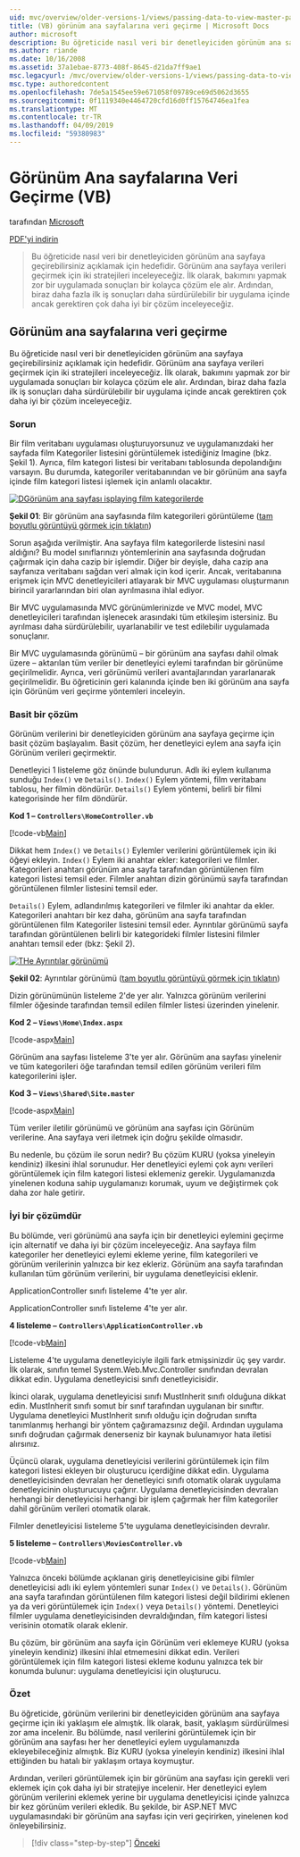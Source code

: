 ```yaml
---
uid: mvc/overview/older-versions-1/views/passing-data-to-view-master-pages-vb
title: (VB) görünüm ana sayfalarına veri geçirme | Microsoft Docs
author: microsoft
description: Bu öğreticide nasıl veri bir denetleyiciden görünüm ana sayfaya geçirebilirsiniz açıklamak için hedefidir. M görünümü verileri geçirmek için iki stratejileri inceleyeceğiz...
ms.author: riande
ms.date: 10/16/2008
ms.assetid: 37a1ebae-8773-408f-8645-d21da7ff9ae1
msc.legacyurl: /mvc/overview/older-versions-1/views/passing-data-to-view-master-pages-vb
msc.type: authoredcontent
ms.openlocfilehash: 7de5a1545ee59e671058f09789ce69d5062d3655
ms.sourcegitcommit: 0f1119340e4464720cfd16d0ff15764746ea1fea
ms.translationtype: MT
ms.contentlocale: tr-TR
ms.lasthandoff: 04/09/2019
ms.locfileid: "59380983"
---
```

# <a name="passing-data-to-view-master-pages-vb"></a>Görünüm Ana sayfalarına Veri Geçirme (VB)

tarafından [Microsoft](https://github.com/microsoft)

[PDF'yi indirin](http://download.microsoft.com/download/e/f/3/ef3f2ff6-7424-48f7-bdaa-180ef64c3490/ASPNET_MVC_Tutorial_13_VB.pdf)

> Bu öğreticide nasıl veri bir denetleyiciden görünüm ana sayfaya geçirebilirsiniz açıklamak için hedefidir. Görünüm ana sayfaya verileri geçirmek için iki stratejileri inceleyeceğiz. İlk olarak, bakımını yapmak zor bir uygulamada sonuçları bir kolayca çözüm ele alır. Ardından, biraz daha fazla ilk iş sonuçları daha sürdürülebilir bir uygulama içinde ancak gerektiren çok daha iyi bir çözüm inceleyeceğiz.


## <a name="passing-data-to-view-master-pages"></a>Görünüm ana sayfalarına veri geçirme

Bu öğreticide nasıl veri bir denetleyiciden görünüm ana sayfaya geçirebilirsiniz açıklamak için hedefidir. Görünüm ana sayfaya verileri geçirmek için iki stratejileri inceleyeceğiz. İlk olarak, bakımını yapmak zor bir uygulamada sonuçları bir kolayca çözüm ele alır. Ardından, biraz daha fazla ilk iş sonuçları daha sürdürülebilir bir uygulama içinde ancak gerektiren çok daha iyi bir çözüm inceleyeceğiz.

### <a name="the-problem"></a>Sorun

Bir film veritabanı uygulaması oluşturuyorsunuz ve uygulamanızdaki her sayfada film Kategoriler listesini görüntülemek istediğiniz Imagine (bkz. Şekil 1). Ayrıca, film kategori listesi bir veritabanı tablosunda depolandığını varsayın. Bu durumda, kategoriler veritabanından ve bir görünüm ana sayfa içinde film kategori listesi işlemek için anlamlı olacaktır.


[![DGörünüm ana sayfası isplaying film kategorilerde](passing-data-to-view-master-pages-vb/_static/image2.png)](passing-data-to-view-master-pages-vb/_static/image1.png)

**Şekil 01**: Bir görünüm ana sayfasında film kategorileri görüntüleme ([tam boyutlu görüntüyü görmek için tıklatın](passing-data-to-view-master-pages-vb/_static/image3.png))


Sorun aşağıda verilmiştir. Ana sayfaya film kategorilerde listesini nasıl aldığını? Bu model sınıflarınızı yöntemlerinin ana sayfasında doğrudan çağırmak için daha cazip bir işlemdir. Diğer bir deyişle, daha cazip ana sayfanıza veritabanı sağdan veri almak için kod içerir. Ancak, veritabanına erişmek için MVC denetleyicileri atlayarak bir MVC uygulaması oluşturmanın birincil yararlarından biri olan ayrılmasına ihlal ediyor.

Bir MVC uygulamasında MVC görünümlerinizde ve MVC model, MVC denetleyicileri tarafından işlenecek arasındaki tüm etkileşim istersiniz. Bu ayrılması daha sürdürülebilir, uyarlanabilir ve test edilebilir uygulamada sonuçlanır.

Bir MVC uygulamasında görünümü – bir görünüm ana sayfası dahil olmak üzere – aktarılan tüm veriler bir denetleyici eylemi tarafından bir görünüme geçirilmelidir. Ayrıca, veri görünümü verileri avantajlarından yararlanarak geçirilmelidir. Bu öğreticinin geri kalanında içinde ben iki görünüm ana sayfa için Görünüm veri geçirme yöntemleri inceleyin.

### <a name="the-simple-solution"></a>Basit bir çözüm

Görünüm verilerini bir denetleyiciden görünüm ana sayfaya geçirme için basit çözüm başlayalım. Basit çözüm, her denetleyici eylem ana sayfa için Görünüm verileri geçirmektir.

Denetleyici 1 listeleme göz önünde bulundurun. Adlı iki eylem kullanıma sunduğu `Index()` ve `Details()`. `Index()` Eylem yöntemi, film veritabanı tablosu, her filmin döndürür. `Details()` Eylem yöntemi, belirli bir filmi kategorisinde her film döndürür.

**Kod 1 – `Controllers\HomeController.vb`**

[!code-vb[Main](passing-data-to-view-master-pages-vb/samples/sample1.vb)]

Dikkat hem `Index()` ve `Details()` Eylemler verilerini görüntülemek için iki öğeyi ekleyin. `Index()` Eylem iki anahtar ekler: kategorileri ve filmler. Kategorileri anahtarı görünüm ana sayfa tarafından görüntülenen film kategori listesi temsil eder. Filmler anahtarı dizin görünümü sayfa tarafından görüntülenen filmler listesini temsil eder.

`Details()` Eylem, adlandırılmış kategorileri ve filmler iki anahtar da ekler. Kategorileri anahtarı bir kez daha, görünüm ana sayfa tarafından görüntülenen film Kategoriler listesini temsil eder. Ayrıntılar görünümü sayfa tarafından görüntülenen belirli bir kategorideki filmler listesini filmler anahtarı temsil eder (bkz: Şekil 2).


[![THe Ayrıntılar görünümü](passing-data-to-view-master-pages-vb/_static/image5.png)](passing-data-to-view-master-pages-vb/_static/image4.png)

**Şekil 02**: Ayrıntılar görünümü ([tam boyutlu görüntüyü görmek için tıklatın](passing-data-to-view-master-pages-vb/_static/image6.png))


Dizin görünümünün listeleme 2'de yer alır. Yalnızca görünüm verilerini filmler öğesinde tarafından temsil edilen filmler listesi üzerinden yinelenir.

**Kod 2 – `Views\Home\Index.aspx`**

[!code-aspx[Main](passing-data-to-view-master-pages-vb/samples/sample2.aspx)]

Görünüm ana sayfası listeleme 3'te yer alır. Görünüm ana sayfası yinelenir ve tüm kategorileri öğe tarafından temsil edilen görünüm verileri film kategorilerini işler.

**Kod 3 – `Views\Shared\Site.master`**

[!code-aspx[Main](passing-data-to-view-master-pages-vb/samples/sample3.aspx)]

Tüm veriler iletilir görünümü ve görünüm ana sayfası için Görünüm verilerine. Ana sayfaya veri iletmek için doğru şekilde olmasıdır.

Bu nedenle, bu çözüm ile sorun nedir? Bu çözüm KURU (yoksa yineleyin kendiniz) ilkesini ihlal sorunudur. Her denetleyici eylemi çok aynı verileri görüntülemek için film kategori listesi eklemeniz gerekir. Uygulamanızda yinelenen koduna sahip uygulamanızı korumak, uyum ve değiştirmek çok daha zor hale getirir.

### <a name="the-good-solution"></a>İyi bir çözümdür

Bu bölümde, veri görünümü ana sayfa için bir denetleyici eylemini geçirme için alternatif ve daha iyi bir çözüm inceleyeceğiz. Ana sayfaya film kategoriler her denetleyici eylemi ekleme yerine, film kategorileri ve görünüm verilerinin yalnızca bir kez ekleriz. Görünüm ana sayfa tarafından kullanılan tüm görünüm verilerini, bir uygulama denetleyicisi eklenir.

ApplicationController sınıfı listeleme 4'te yer alır.

ApplicationController sınıfı listeleme 4'te yer alır.

**4 listeleme – `Controllers\ApplicationController.vb`**

[!code-vb[Main](passing-data-to-view-master-pages-vb/samples/sample4.vb)]

Listeleme 4'te uygulama denetleyiciyle ilgili fark etmişsinizdir üç şey vardır. İlk olarak, sınıfın temel System.Web.Mvc.Controller sınıfından devralan dikkat edin. Uygulama denetleyicisi sınıfı denetleyicisidir.

İkinci olarak, uygulama denetleyicisi sınıfı MustInherit sınıfı olduğuna dikkat edin. MustInherit sınıfı somut bir sınıf tarafından uygulanan bir sınıftır. Uygulama denetleyici MustInherit sınıfı olduğu için doğrudan sınıfta tanımlanmış herhangi bir yöntem çağıramazsınız değil. Ardından uygulama sınıfı doğrudan çağırmak denerseniz bir kaynak bulunamıyor hata iletisi alırsınız.

Üçüncü olarak, uygulama denetleyicisi verilerini görüntülemek için film kategori listesi ekleyen bir oluşturucu içerdiğine dikkat edin. Uygulama denetleyicisinden devralan her denetleyici sınıfı otomatik olarak uygulama denetleyicinin oluşturucuyu çağırır. Uygulama denetleyicisinden devralan herhangi bir denetleyicisi herhangi bir işlem çağırmak her film kategoriler dahil görünüm verileri otomatik olarak.

Filmler denetleyicisi listeleme 5'te uygulama denetleyicisinden devralır.

**5 listeleme – `Controllers\MoviesController.vb`**

[!code-vb[Main](passing-data-to-view-master-pages-vb/samples/sample5.vb)]

Yalnızca önceki bölümde açıklanan giriş denetleyicisine gibi filmler denetleyicisi adlı iki eylem yöntemleri sunar `Index()` ve `Details()`. Görünüm ana sayfa tarafından görüntülenen film kategori listesi değil bildirimi eklenen ya da veri görüntülemek için `Index()` veya `Details()` yöntemi. Denetleyici filmler uygulama denetleyicisinden devraldığından, film kategori listesi verisinin otomatik olarak eklenir.

Bu çözüm, bir görünüm ana sayfa için Görünüm veri eklemeye KURU (yoksa yineleyin kendiniz) ilkesini ihlal etmemesini dikkat edin. Verileri görüntülemek için film kategori listesi ekleme kodunu yalnızca tek bir konumda bulunur: uygulama denetleyicisi için oluşturucu.

### <a name="summary"></a>Özet

Bu öğreticide, görünüm verilerini bir denetleyiciden görünüm ana sayfaya geçirme için iki yaklaşım ele almıştık. İlk olarak, basit, yaklaşım sürdürülmesi zor ama incelenir. Bu bölümde, nasıl verilerini görüntülemek için bir görünüm ana sayfası her her denetleyici eylem uygulamanızda ekleyebileceğiniz almıştık. Biz KURU (yoksa yineleyin kendiniz) ilkesini ihlal ettiğinden bu hatalı bir yaklaşım ortaya koymuştur.

Ardından, verileri görüntülemek için bir görünüm ana sayfası için gerekli veri eklemek için çok daha iyi bir stratejiye incelenir. Her denetleyici eylem görünüm verilerini eklemek yerine bir uygulama denetleyicisi içinde yalnızca bir kez görünüm verileri ekledik. Bu şekilde, bir ASP.NET MVC uygulamasındaki bir görünüm ana sayfası için veri geçirirken, yinelenen kod önleyebilirsiniz.

> [!div class="step-by-step"]
> [Önceki](creating-page-layouts-with-view-master-pages-vb.md)
